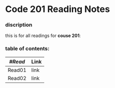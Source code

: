 # Code 201 Reading Notes
### discription
this is for all readings for **couse 201**: <br />
### table of contents: <br />
***#Read***|Link
-----------|----
Read01     |link
Read02     |link
